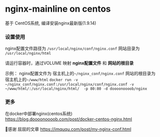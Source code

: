# nginx-mainline on centos

基于 CentOS系统, 编译安装nginx最新版(1.9.14)


### 设置使用
nginx配置文件路径为 `/usr/local/nginx/conf/nginx.conf`
网站目录为 `/usr/local/nginx/html`

请运行容器时，通过VOLUME 映射 **nginx配置文件** 和 **网站的根目录**

示例：
nginx配置文件为 宿主机上的`~/nginx_conf/nginx.conf`
网站的根目录为 宿主机上的`~/www/html`
`docker run -v ~/nginx_conf/nginx.conf:/usr/local/nginx/conf/nginx.conf -v ~/www/html/:/usr/local/nginx/html/  -p 80:80 -d doooonoooob/nginx`

### 更多
在docker中部署nginx(centos系统)
 <https://blog.doooonoooob.com/post/docker-centos-nginx.html>

🙏感谢 屈屈的文章
 <https://imququ.com/post/my-nginx-conf.html>


